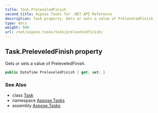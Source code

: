 ```yaml
---
title: Task.PreleveledFinish
second_title: Aspose.Tasks for .NET API Reference
description: Task property. Gets or sets a value of PreleveledFinish
type: docs
weight: 990
url: /net/aspose.tasks/task/preleveledfinish/
---
```

## Task.PreleveledFinish property

Gets or sets a value of PreleveledFinish.

```csharp
public DateTime PreleveledFinish { get; set; }
```

### See Also

* class [Task](../)
* namespace [Aspose.Tasks](../../task/)
* assembly [Aspose.Tasks](../../../)


